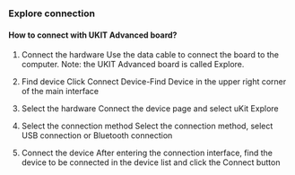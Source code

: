 ###  Explore connection
####  How to connect with UKIT Advanced board?
1.	Connect the hardware
Use the data cable to connect the board to the computer. Note: the UKIT Advanced board is called Explore.
![]()
2.	Find device
Click Connect Device-Find Device in the upper right corner of the main interface
![]()

3.	Select the hardware
Connect the device page and select uKit Explore
![]()

4.	Select the connection method
Select the connection method, select USB connection or Bluetooth connection
![]()

5.	Connect the device
After entering the connection interface, find the device to be connected in the device list and click the Connect button
![]()
